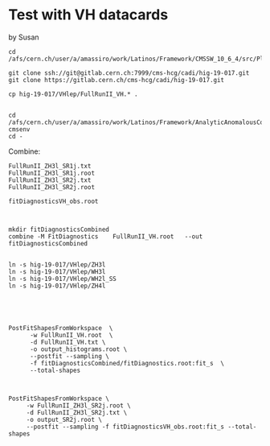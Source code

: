 Test with VH datacards
====

by Susan

    cd /afs/cern.ch/user/a/amassiro/work/Latinos/Framework/CMSSW_10_6_4/src/PlotsConfigurations/Configurations/ZH3l/
    
    git clone ssh://git@gitlab.cern.ch:7999/cms-hcg/cadi/hig-19-017.git
    git clone https://gitlab.cern.ch/cms-hcg/cadi/hig-19-017.git
    
    cp hig-19-017/VHlep/FullRunII_VH.* .
    
    
    cd /afs/cern.ch/user/a/amassiro/work/Latinos/Framework/AnalyticAnomalousCoupling/CMSSW_10_2_13/src/
    cmsenv
    cd -
    
    
    
    
 
Combine:

    FullRunII_ZH3l_SR1j.txt
    FullRunII_ZH3l_SR1j.root
    FullRunII_ZH3l_SR2j.txt
    FullRunII_ZH3l_SR2j.root
    
    fitDiagnosticsVH_obs.root


             
    mkdir fitDiagnosticsCombined         
    combine -M FitDiagnostics    FullRunII_VH.root   --out fitDiagnosticsCombined
        
        
    ln -s hig-19-017/VHlep/ZH3l
    ln -s hig-19-017/VHlep/WH3l
    ln -s hig-19-017/VHlep/WH2l_SS
    ln -s hig-19-017/VHlep/ZH4l

    
    
    
    
    PostFitShapesFromWorkspace  \
          -w FullRunII_VH.root  \
          -d FullRunII_VH.txt \
          -o output_histograms.root \
          --postfit --sampling \
          -f fitDiagnosticsCombined/fitDiagnostics.root:fit_s  \
          --total-shapes


          
    PostFitShapesFromWorkspace \
         -w FullRunII_ZH3l_SR2j.root \
         -d FullRunII_ZH3l_SR2j.txt \
         -o output_SR2j.root \
         --postfit --sampling -f fitDiagnosticsVH_obs.root:fit_s --total-shapes
         
         
